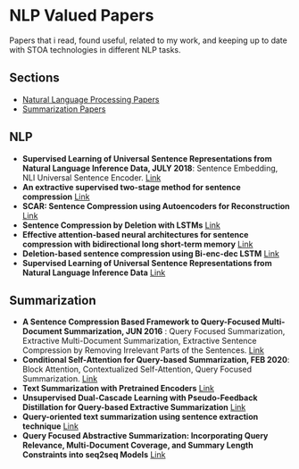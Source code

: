 # NLP Valued Papers
Papers that i read, found useful, related to my work, and keeping up to date with STOA technologies in different NLP tasks.

## Sections
- [Natural Language Processing Papers](#NLP)
- [Summarization Papers](#Summarization)

## NLP
- **Supervised Learning of Universal Sentence Representations from Natural Language Inference Data, JULY 2018**: Sentence Embedding, NLI Universal Sentence Encoder. [Link](https://arxiv.org/pdf/1705.02364.pdf)
- **An extractive supervised two-stage method for sentence compression** [Link](https://www.aclweb.org/anthology/N10-1131.pdf)
- **SCAR: Sentence Compression using Autoencoders for Reconstruction** [Link](https://www.aclweb.org/anthology/2020.acl-srw.13/)
- **Sentence Compression by Deletion with LSTMs** [Link](https://www.aclweb.org/anthology/D15-1042.pdf)
- **Effective attention-based neural architectures for sentence compression with bidirectional long short-term memory** [Link](https://dl.acm.org/doi/abs/10.1145/3011077.3011111)
- **Deletion-based sentence compression using Bi-enc-dec LSTM** [Link](https://www.researchgate.net/publication/319186302_Deletion-based_sentence_compression_using_Bi-enc-dec_LSTM)
- **Supervised Learning of Universal Sentence Representations from Natural Language Inference Data** [Link](https://arxiv.org/pdf/1705.02364.pdf)

## Summarization
- **A Sentence Compression Based Framework to Query-Focused Multi-Document Summarization, JUN 2016** : Query Focused Summarization, Extractive Multi-Document Summarization, Extractive Sentence Compression by Removing Irrelevant Parts of the Sentences. [Link](https://arxiv.org/abs/1606.07548)
- **Conditional Self-Attention for Query-based Summarization, FEB 2020**: Block Attention, Contextualized Self-Attention, Query Focused Summarization. [Link](https://arxiv.org/abs/2002.07338)
- **Text Summarization with Pretrained Encoders** [Link](https://www.aclweb.org/anthology/D19-1387.pdf)
- **Unsupervised Dual-Cascade Learning with Pseudo-Feedback Distillation for Query-based Extractive Summarization** [Link](https://arxiv.org/pdf/1811.00436.pdf)
- **Query-oriented text summarization using sentence extraction technique** [Link](https://ieeexplore.ieee.org/abstract/document/8387248)
- **Query Focused Abstractive Summarization: Incorporating Query Relevance, Multi-Document Coverage, and Summary Length Constraints into seq2seq Models** [Link](https://arxiv.org/abs/1801.07704)
